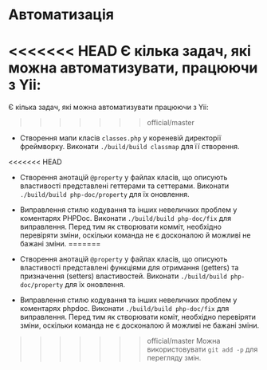 Автоматизація
=============

<<<<<<< HEAD
Є кілька задач, які можна автоматизувати, працюючи з Yii:
=======
Є кілька задач, які можна автоматизувати працюючи з Yii:
>>>>>>> official/master

- Створення мапи класів `classes.php` у кореневій директорії фреймворку.
  Виконати `./build/build classmap` для її створення.

<<<<<<< HEAD
- Створення анотацій `@property` у файлах класів, що описують властивості представлені геттерами та сеттерами.
  Виконати `./build/build php-doc/property` для їх оновлення.

- Виправлення стилю кодування та інших невеличких проблем у коментарях PHPDoc.
  Виконати `./build/build php-doc/fix` для виправлення.
  Перед тим як створювати комміт, необхідно перевіряти зміни, оскільки команда не є досконалою й можливі не бажані зміни.
=======
- Створення анотацій `@property` у файлах класів, що описують властивості представлені функціями для отримання (getters) та призначення (setters) властивостей.
  Виконати `./build/build php-doc/property` для їх оновлення.

- Виправлення стилю кодування та інших невеличких проблем у коментарях phpdoc.
  Виконати `./build/build php-doc/fix` для виправлення.
  Перед тим як створювати коміт, необхідно перевіряти зміни, оскільки команда не є досконалою й можливі не бажані зміни.
>>>>>>> official/master
  Можна використовувати `git add -p` для перегляду змін.
